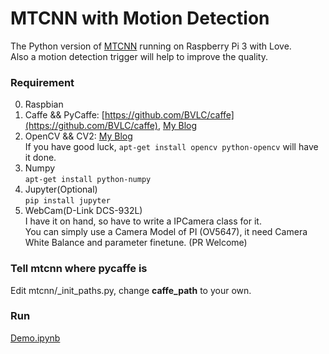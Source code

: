 # MTCNN with Motion Detection

The Python version of [MTCNN](https://github.com/kpzhang93/MTCNN_face_detection_alignment) running on Raspberry Pi 3 with Love.  
Also a motion detection trigger will help to improve the quality.

### Requirement
0. Raspbian
1. Caffe && PyCaffe: [https://github.com/BVLC/caffe](https://github.com/BVLC/caffe), [My Blog](http://cdn.tiegushi.com/posts/58bce0ec3456de0027004e17)
2. OpenCV && CV2: [My Blog](http://cdn.tiegushi.com/posts/58bce1999deecf00210048b0)  
  If you have good luck, `apt-get install opencv python-opencv` will have it done.
3. Numpy  
  `apt-get install python-numpy`
4. Jupyter(Optional)  
  `pip install jupyter`  
5. WebCam(D-Link DCS-932L)  
  I have it on hand, so have to write a IPCamera class for it.  
  You can simply use a Camera Model of PI (OV5647), it need Camera White Balance and parameter finetune. (PR Welcome)  

### Tell mtcnn where pycaffe is
Edit mtcnn/_init_paths.py, change **caffe_path** to your own. 

### Run

[Demo.ipynb](Demo.ipynb)
